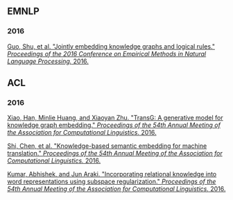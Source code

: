 ## EMNLP
### 2016
[Guo, Shu, et al. "Jointly embedding knowledge graphs and logical rules." *Proceedings of the 2016 Conference on Empirical Methods in Natural Language Processing.* 2016.](https://github.com/Lintianqianjin/Papers-of-Integrating-KG-into-NLP/tree/master/EMNLP/2016/relevant/Jointly%20Embedding%20Knowledge%20Graphs%20and%20Logical%20Rules)  

## ACL
### 2016
[Xiao, Han, Minlie Huang, and Xiaoyan Zhu. "TransG: A generative model for knowledge graph embedding." *Proceedings of the 54th Annual Meeting of the Association for Computational Linguistics.* 2016.](https://github.com/Lintianqianjin/Papers-of-Integrating-KG-into-NLP/tree/master/ACL/2016/relevant/TransG%20%20A%20Generative%20Model%20for%20Knowledge%20Graph%20Embedding)  
  
[Shi, Chen, et al. "Knowledge-based semantic embedding for machine translation." *Proceedings of the 54th Annual Meeting of the Association for Computational Linguistics.* 2016.](https://github.com/Lintianqianjin/Papers-of-Integrating-KG-into-NLP/tree/master/ACL/2016/relevant/Knowledge-Based%20Semantic%20Embedding%20for%20Machine%20Translation)  
  
[Kumar, Abhishek, and Jun Araki. "Incorporating relational knowledge into word representations using subspace regularization." *Proceedings of the 54th Annual Meeting of the Association for Computational Linguistics.* 2016.](https://github.com/Lintianqianjin/Papers-of-Integrating-KG-into-NLP/tree/master/ACL/2016/relevant/Incorporating%20Relational%20Knowledge%20into%20Word%20Representations)   
